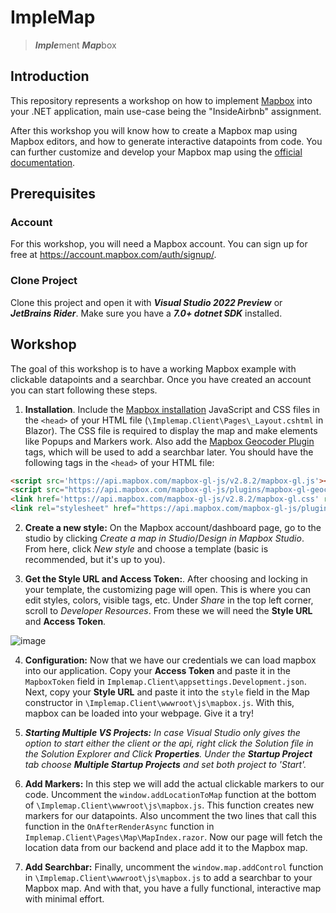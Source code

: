 # ImpleMap

> ***Imple***ment ***Map***box

## Introduction

This repository represents a workshop on how to implement [Mapbox](https://www.mapbox.com/) into your .NET application, main use-case being the "InsideAirbnb" assignment.

After this workshop you will know how to create a Mapbox map using Mapbox editors, and how to generate interactive datapoints from code. You can further customize and develop your Mapbox map using the [official documentation](https://docs.mapbox.com/mapbox-gl-js/guides/).


## Prerequisites

### Account
For this workshop, you will need a Mapbox account. You can sign up for free at https://account.mapbox.com/auth/signup/.

### Clone Project
Clone this project and open it with ***Visual Studio 2022 Preview*** or ***JetBrains Rider***. Make sure you have a ***7.0+ dotnet SDK*** installed.



## Workshop

The goal of this workshop is to have a working Mapbox example with clickable datapoints and a searchbar. Once you have created an account you can start following these steps.

1. **Installation**. Include the [Mapbox installation](https://docs.mapbox.com/mapbox-gl-js/guides/install/) JavaScript and CSS files in the `<head>` of your HTML file (`\Implemap.Client\Pages\_Layout.cshtml` in Blazor). The CSS file is required to display the map and make elements like Popups and Markers work. Also add the [Mapbox Geocoder Plugin](https://docs.mapbox.com/mapbox-gl-js/example/mapbox-gl-geocoder/) tags, which will be used to add a searchbar later. You should have the following tags in the `<head>` of your HTML file:

```html
<script src='https://api.mapbox.com/mapbox-gl-js/v2.8.2/mapbox-gl.js'></script>
<script src="https://api.mapbox.com/mapbox-gl-js/plugins/mapbox-gl-geocoder/v5.0.0/mapbox-gl-geocoder.min.js"></script>
<link href='https://api.mapbox.com/mapbox-gl-js/v2.8.2/mapbox-gl.css' rel='stylesheet' />
<link rel="stylesheet" href="https://api.mapbox.com/mapbox-gl-js/plugins/mapbox-gl-geocoder/v5.0.0/mapbox-gl-geocoder.css" type="text/css">
```
  
2. **Create a new style:** On the Mapbox account/dashboard page, go to the studio by clicking *Create a map in Studio*/*Design in Mapbox Studio*. From here, click *New style* and choose a template (basic is recommended, but it's up to you).
  
3. **Get the Style URL and Access Token:**. After choosing and locking in your template, the customizing page will open. This is where you can edit styles, colors, visible tags, etc. Under *Share* in the top left corner, scroll to *Developer Resources*. From these we will need the **Style URL** and **Access Token**.
  
  ![image](https://user-images.githubusercontent.com/38245893/167893325-ebeb3dbd-1653-4e31-90e3-1ea9ccdcc74a.png)

4. **Configuration:** Now that we have our credentials we can load mapbox into our application. Copy your **Access Token** and paste it in the `MapboxToken` field in `Implemap.Client\appsettings.Development.json`. Next, copy your **Style URL** and paste it into the `style` field in the Map constructor in `\Implemap.Client\wwwroot\js\mapbox.js`. With this, mapbox can be loaded into your webpage. Give it a try!

5. ***Starting Multiple VS Projects:** In case Visual Studio only gives the option to start either the client or the api, right click the Solution file in the Solution Explorer and Click **Properties**. Under the **Startup Project** tab choose **Multiple Startup Projects** and set both project to 'Start'.*

6. **Add Markers:** In this step we will add the actual clickable markers to our code. Uncomment the `window.addLocationToMap` function at the bottom of `\Implemap.Client\wwwroot\js\mapbox.js`. This function creates new markers for our datapoints. Also uncomment the two lines that call this function in the `OnAfterRenderAsync` function in `Implemap.Client\Pages\Map\MapIndex.razor`. Now our page will fetch the location data from our backend and place add it to the Mapbox map.

7. **Add Searchbar:** Finally, uncomment the `window.map.addControl` function in `\Implemap.Client\wwwroot\js\mapbox.js` to add a searchbar to your Mapbox map. And with that, you have a fully functional, interactive map with minimal effort.
